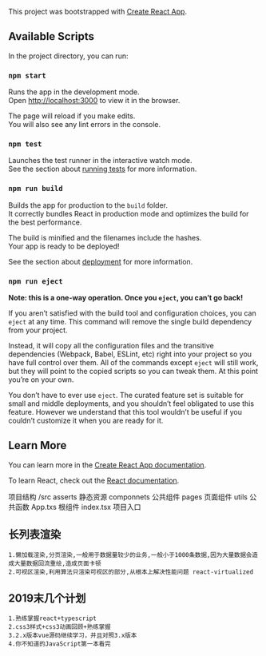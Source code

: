 This project was bootstrapped with [Create React App](https://github.com/facebook/create-react-app).

## Available Scripts

In the project directory, you can run:

### `npm start`

Runs the app in the development mode.<br>
Open [http://localhost:3000](http://localhost:3000) to view it in the browser.

The page will reload if you make edits.<br>
You will also see any lint errors in the console.

### `npm test`

Launches the test runner in the interactive watch mode.<br>
See the section about [running tests](https://facebook.github.io/create-react-app/docs/running-tests) for more information.

### `npm run build`

Builds the app for production to the `build` folder.<br>
It correctly bundles React in production mode and optimizes the build for the best performance.

The build is minified and the filenames include the hashes.<br>
Your app is ready to be deployed!

See the section about [deployment](https://facebook.github.io/create-react-app/docs/deployment) for more information.

### `npm run eject`

**Note: this is a one-way operation. Once you `eject`, you can’t go back!**

If you aren’t satisfied with the build tool and configuration choices, you can `eject` at any time. This command will remove the single build dependency from your project.

Instead, it will copy all the configuration files and the transitive dependencies (Webpack, Babel, ESLint, etc) right into your project so you have full control over them. All of the commands except `eject` will still work, but they will point to the copied scripts so you can tweak them. At this point you’re on your own.

You don’t have to ever use `eject`. The curated feature set is suitable for small and middle deployments, and you shouldn’t feel obligated to use this feature. However we understand that this tool wouldn’t be useful if you couldn’t customize it when you are ready for it.

## Learn More

You can learn more in the [Create React App documentation](https://facebook.github.io/create-react-app/docs/getting-started).

To learn React, check out the [React documentation](https://reactjs.org/).

项目结构
/src 
    asserts 静态资源
    componnets 公共组件
    pages 页面组件
    utils 公共函数
    App.txs 根组件
    index.tsx 项目入口


## 长列表渲染
    1.懒加载渲染,分页渲染,一般用于数据量较少的业务,一般小于1000条数据,因为大量数据会造成大量数据回流重绘,造成页面卡顿
    2.可视区渲染,利用算法只渲染可视区的部分,从根本上解决性能问题 react-virtualized
## 2019末几个计划
    1.熟练掌握react+typescript
    2.css3样式+css3动画回顾+熟练掌握
    3.2.x版本vue源码继续学习，并且对照3.x版本
    4.你不知道的JavaScript第一本看完
